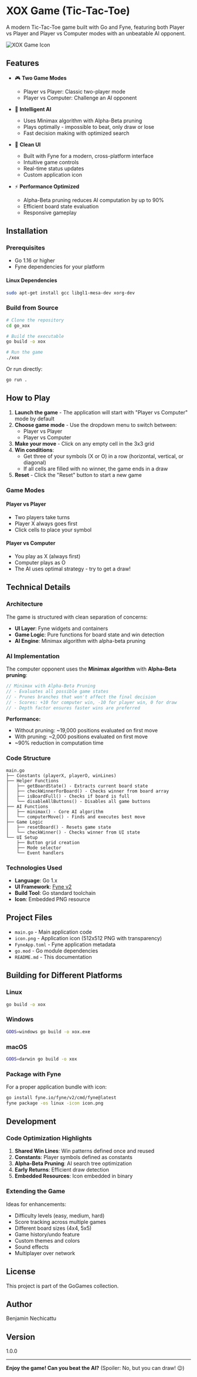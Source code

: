 # XOX Game (Tic-Tac-Toe)

A modern Tic-Tac-Toe game built with Go and Fyne, featuring both Player vs Player and Player vs Computer modes with an unbeatable AI opponent.

![XOX Game Icon](icon.png)

## Features

- 🎮 **Two Game Modes**
  - Player vs Player: Classic two-player mode
  - Player vs Computer: Challenge an AI opponent

- 🤖 **Intelligent AI**
  - Uses Minimax algorithm with Alpha-Beta pruning
  - Plays optimally - impossible to beat, only draw or lose
  - Fast decision making with optimized search

- 🎨 **Clean UI**
  - Built with Fyne for a modern, cross-platform interface
  - Intuitive game controls
  - Real-time status updates
  - Custom application icon

- ⚡ **Performance Optimized**
  - Alpha-Beta pruning reduces AI computation by up to 90%
  - Efficient board state evaluation
  - Responsive gameplay

## Installation

### Prerequisites

- Go 1.16 or higher
- Fyne dependencies for your platform

#### Linux Dependencies
```bash
sudo apt-get install gcc libgl1-mesa-dev xorg-dev
```

### Build from Source

```bash
# Clone the repository
cd go_xox

# Build the executable
go build -o xox

# Run the game
./xox
```

Or run directly:
```bash
go run .
```

## How to Play

1. **Launch the game** - The application will start with "Player vs Computer" mode by default
2. **Choose game mode** - Use the dropdown menu to switch between:
   - Player vs Player
   - Player vs Computer
3. **Make your move** - Click on any empty cell in the 3x3 grid
4. **Win conditions**:
   - Get three of your symbols (X or O) in a row (horizontal, vertical, or diagonal)
   - If all cells are filled with no winner, the game ends in a draw
5. **Reset** - Click the "Reset" button to start a new game

### Game Modes

#### Player vs Player
- Two players take turns
- Player X always goes first
- Click cells to place your symbol

#### Player vs Computer
- You play as X (always first)
- Computer plays as O
- The AI uses optimal strategy - try to get a draw!

## Technical Details

### Architecture

The game is structured with clean separation of concerns:

- **UI Layer**: Fyne widgets and containers
- **Game Logic**: Pure functions for board state and win detection
- **AI Engine**: Minimax algorithm with alpha-beta pruning

### AI Implementation

The computer opponent uses the **Minimax algorithm** with **Alpha-Beta pruning**:

```go
// Minimax with Alpha-Beta Pruning
// - Evaluates all possible game states
// - Prunes branches that won't affect the final decision
// - Scores: +10 for computer win, -10 for player win, 0 for draw
// - Depth factor ensures faster wins are preferred
```

**Performance:**
- Without pruning: ~19,000 positions evaluated on first move
- With pruning: ~2,000 positions evaluated on first move
- ~90% reduction in computation time

### Code Structure

```
main.go
├── Constants (playerX, playerO, winLines)
├── Helper Functions
│   ├── getBoardState() - Extracts current board state
│   ├── checkWinnerForBoard() - Checks winner from board array
│   ├── isBoardFull() - Checks if board is full
│   └── disableAllButtons() - Disables all game buttons
├── AI Functions
│   ├── minimax() - Core AI algorithm
│   └── computerMove() - Finds and executes best move
├── Game Logic
│   ├── resetBoard() - Resets game state
│   └── checkWinner() - Checks winner from UI state
└── UI Setup
    ├── Button grid creation
    ├── Mode selector
    └── Event handlers
```

### Technologies Used

- **Language**: Go 1.x
- **UI Framework**: [Fyne v2](https://fyne.io/)
- **Build Tool**: Go standard toolchain
- **Icon**: Embedded PNG resource

## Project Files

- `main.go` - Main application code
- `icon.png` - Application icon (512x512 PNG with transparency)
- `FyneApp.toml` - Fyne application metadata
- `go.mod` - Go module dependencies
- `README.md` - This documentation

## Building for Different Platforms

### Linux
```bash
go build -o xox
```

### Windows
```bash
GOOS=windows go build -o xox.exe
```

### macOS
```bash
GOOS=darwin go build -o xox
```

### Package with Fyne
For a proper application bundle with icon:
```bash
go install fyne.io/fyne/v2/cmd/fyne@latest
fyne package -os linux -icon icon.png
```

## Development

### Code Optimization Highlights

1. **Shared Win Lines**: Win patterns defined once and reused
2. **Constants**: Player symbols defined as constants
3. **Alpha-Beta Pruning**: AI search tree optimization
4. **Early Returns**: Efficient draw detection
5. **Embedded Resources**: Icon embedded in binary

### Extending the Game

Ideas for enhancements:
- Difficulty levels (easy, medium, hard)
- Score tracking across multiple games
- Different board sizes (4x4, 5x5)
- Game history/undo feature
- Custom themes and colors
- Sound effects
- Multiplayer over network

## License

This project is part of the GoGames collection.

## Author

Benjamin Nechicattu

## Version

1.0.0

---

**Enjoy the game! Can you beat the AI?** (Spoiler: No, but you can draw! 😉)
